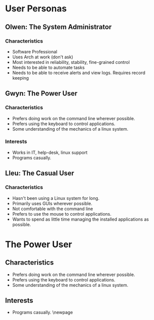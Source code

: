 # User Personas

## Olwen: The System Administrator
### Characteristics
* Software Professional
* Uses Arch at work (don't ask)
* Most interested in reliability, stability, fine-grained control
* Needs to be able to automate tasks
* Needs to be able to receive alerts and view logs. Requires record keeping

## Gwyn: The Power User
### Characteristics
* Prefers doing work on the command line wherever possible.
* Prefers using the keyboard to control applications.
* Some understanding of the mechanics of a linux system.

### Interests
* Works in IT, help-desk, linux support
* Programs casually.

## Lleu: The Casual User
### Characteristics
* Hasn't been using a Linux system for long.
* Primarily uses GUIs wherever possible.
* Not comfortable with the command line
* Prefers to use the mouse to control applications.
* Wants to spend as little time managing the installed applications as possible.

# The Power User
## Characteristics
* Prefers doing work on the command line wherever possible.
* Prefers using the keyboard to control applications.
* Some understanding of the mechanics of a linux system.

## Interests
* Programs casually.
\newpage
